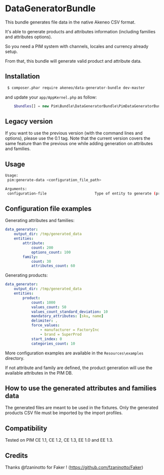 DataGeneratorBundle
===================

This bundle generates file data in the native Akeneo CSV format.

It's able to generate products and attributes information (including families and attributes options).

So you need a PIM system with channels, locales and currency already setup.

From that, this bundle will generate valid product and attribute data.

Installation
------------
```bash
 $ composer.phar require akeneo/data-generator-bundle dev-master
```
and update your ``app/AppKernel.php`` as follow:

```php
    $bundles[] = new Pim\Bundle\DataGeneratorBundle\PimDataGeneratorBundle();
```

Legacy version
--------------
If you want to use the previous version (with the command lines and options), please use the 0.1 tag.
Note that the current version covers the same feature than the previous one while adding generation
on attributes and families.

Usage
-----
```bash
Usage:
 pim:generate-data <configuration_file_path>

Arguments:
 configuration-file                      Type of entity to generate (product, association)
```

Configuration file examples
---------------------------
Generating attributes and families:

```yaml
data_generator:
    output_dir: /tmp/generated_data
    entities:
        attribute:
            count: 200
            options_count: 100
        family:
            count: 30
            attributes_count: 60
```

Generating products:
```yaml
data_generator:
    output_dir: /tmp/generated_data
    entities:
        product:
            count: 1000
            values_count: 50
            values_count_standard_deviation: 10
            mandatory_attributes: [sku, name]
            delimiter: ,
            force_values:
                - manufacturer = FactoryInc
                - brand = SuperProd
            start_index: 0
            categories_count: 10
```

More configuration examples are available in the ``Resources\examples`` directory.

If not attribute and family are defined, the product generation will use the available attributes in the PIM DB.

How to use the generated attributes and families data
-----------------------------------------------------
The generated files are meant to be used in the fixtures. Only the generated products CSV file
must be imported by the import profiles.

Compatibility
-------------
Tested on PIM CE 1.1, CE 1.2, CE 1.3, EE 1.0 and EE 1.3.

Credits
-------
Thanks @fzaninotto for Faker ! (https://github.com/fzaninotto/Faker)
